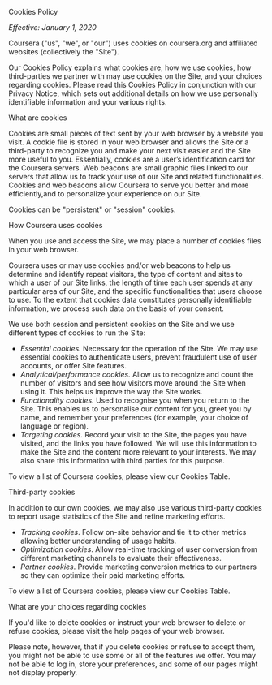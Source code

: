 Cookies Policy

_Effective: January 1, 2020_

Coursera ("us", "we", or "our") uses cookies on coursera.org and affiliated websites (collectively the "Site").

Our Cookies Policy explains what cookies are, how we use cookies, how third-parties we partner with may use cookies on the Site, and your choices regarding cookies. Please read this Cookies Policy in conjunction with our Privacy Notice, which sets out additional details on how we use personally identifiable information and your various rights.

What are cookies

Cookies are small pieces of text sent by your web browser by a website you visit. A cookie file is stored in your web browser and allows the Site or a third-party to recognize you and make your next visit easier and the Site more useful to you. Essentially, cookies are a user’s identification card for the Coursera servers. Web beacons are small graphic files linked to our servers that allow us to track your use of our Site and related functionalities. Cookies and web beacons allow Coursera to serve you better and more efficiently,and to personalize your experience on our Site.

Cookies can be "persistent" or "session" cookies.

How Coursera uses cookies

When you use and access the Site, we may place a number of cookies files in your web browser.

Coursera uses or may use cookies and/or web beacons to help us determine and identify repeat visitors, the type of content and sites to which a user of our Site links, the length of time each user spends at any particular area of our Site, and the specific functionalities that users choose to use. To the extent that cookies data constitutes personally identifiable information, we process such data on the basis of your consent.

We use both session and persistent cookies on the Site and we use different types of cookies to run the Site:

*   _Essential cookies._ Necessary for the operation of the Site. We may use essential cookies to authenticate users, prevent fraudulent use of user accounts, or offer Site features.
*   _Analytical/performance cookies._ Allow us to recognize and count the number of visitors and see how visitors move around the Site when using it. This helps us improve the way the Site works.
*   _Functionality cookies._ Used to recognise you when you return to the Site. This enables us to personalise our content for you, greet you by name, and remember your preferences (for example, your choice of language or region).
*   _Targeting cookies._ Record your visit to the Site, the pages you have visited, and the links you have followed. We will use this information to make the Site and the content more relevant to your interests. We may also share this information with third parties for this purpose.

To view a list of Coursera cookies, please view our Cookies Table.

Third-party cookies

In addition to our own cookies, we may also use various third-party cookies to report usage statistics of the Site and refine marketing efforts.

*   _Tracking cookies_. Follow on-site behavior and tie it to other metrics allowing better understanding of usage habits.
*   _Optimization cookies_. Allow real-time tracking of user conversion from different marketing channels to evaluate their effectiveness.
*   _Partner cookies_. Provide marketing conversion metrics to our partners so they can optimize their paid marketing efforts.

To view a list of Coursera cookies, please view our Cookies Table.

What are your choices regarding cookies

If you'd like to delete cookies or instruct your web browser to delete or refuse cookies, please visit the help pages of your web browser.

Please note, however, that if you delete cookies or refuse to accept them, you might not be able to use some or all of the features we offer. You may not be able to log in, store your preferences, and some of our pages might not display properly.